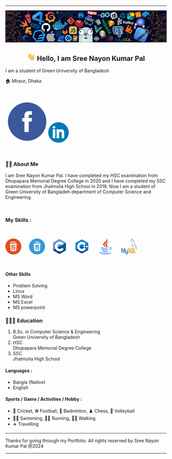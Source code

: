 <hr>
<img src="images/background.png">

<h2 align="center"> <img height="25px" src="images/hi.gif"> Hello, I am Sree Nayon Kumar Pal</h2>
<p>I am a student of Green University of Bangladesh</p>
<p>🏠 Mirpur, Dhaka</p>

<br>

<a href="https://www.facebook.com/nayon108789"><img style="width:50;" alt="Facebook" src="images/facebook.svg"></a><a href="https://www.linkedin.com/in/nayon1512628148"><img style="width:50;" alt="Linkedin" src="images/linkedin.svg"></a>

<br>

### 👨‍🏫 About Me

<P>I am Sree Nayon Kumar Pal. I have completed my HSC examination from Dhopapara Memorial Degree College in 2020 and I have completed my SSC examination from  Jhalmolia High School in 2018. Now I am a student of Green University of Bangladeh department of Computer Science and Engineering.</p>

<br>

### My Skills :

<br>

<a href="#"><img src="images/html5.svg" alt="HTML" style="height:50px; margin-right: 20px;" ></a>
<a href="#"><img src="images/css3.svg" alt="CSS" style="height:50px; margin-right: 20px;"></a>
<a href="#"><img src="images/c.svg" alt="C" style="height:50px; margin-right: 20px;"></a>
<a href="#"><img src="images/c++.svg" alt="C++" style="height:50px; margin-right: 20px;"></a>
<a href="#"><img src="images/java.svg" alt="Java" style="height:50px; margin-right: 20px"></a>
<a href="#"><img src="images/mysql.svg" style="height:50px; width:50px; margin-right: 20px;"></a>

<br>

#### Other Skills
- Problem Solving
- Linux
- MS Word
- MS Excel
- MS powerpoint

### 👨🏻‍🎓 Education
1. B.Sc. in Computer Science & Engineering
<br> Green University of Bangladesh
2. HSC
<br> Dhopapara Memorial Degree College
3. SSC
<br> Jhalmolia High School

#### Languages :
- Bangla (Native)
- English

#### Sports / Game / Activities / Hobby :
- 🏏 Cricket, ⚽ Football, 🏸 Badminton, ♟️ Chess, 🏐 Volleyball
- 🏊‍♂️ Swimming, 🏃‍♂️ Running, 🚶‍♂️ Walking
- ✈️ Travelling

<hr>
Thanks for going through my Portfolio. All rights reserved by Sree Nayon Kumar Pal @2024
<hr>
